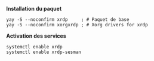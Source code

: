 **Installation du paquet**
```
yay -S --noconfirm xrdp     ; # Paquet de base
yay -S --noconfirm xorgxrdp ; # Xorg drivers for xrdp
```

**Activation des services**
```
systemctl enable xrdp
systemctl enable xrdp-sesman
```
